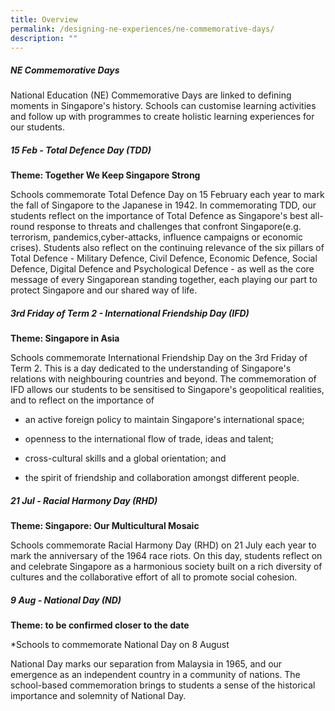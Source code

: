 ```yaml
---
title: Overview
permalink: /designing-ne-experiences/ne-commemorative-days/
description: ""
---
```

##### **NE Commemorative Days**

National Education (NE) Commemorative Days are linked to defining moments in Singapore's history. Schools can customise learning activities and follow up with programmes to create holistic learning experiences for our students.

##### **15 Feb - Total Defence Day (TDD)**
**Theme: Together We Keep Singapore Strong**

Schools commemorate Total Defence Day on 15 February each year to mark the fall of Singapore to the Japanese in 1942. In commemorating TDD, our students reflect on the importance of Total Defence as Singapore's best all-round response to threats and challenges that confront Singapore(e.g. terrorism, pandemics,cyber-attacks, influence campaigns or economic crises). Students also reflect on the continuing relevance of the six pillars of Total Defence - Military Defence, Civil Defence, Economic Defence, Social Defence, Digital Defence and Psychological Defence - as well as the core message of every Singaporean standing together, each playing our part to protect Singapore and our shared way of life. 

##### 3rd Friday of Term 2 - International Friendship Day (IFD)
**Theme: Singapore in Asia**

Schools commemorate International Friendship Day on the 3rd Friday of Term 2. This is a day dedicated to the understanding of Singapore's relations with neighbouring countries and beyond. The commemoration of IFD allows our students to be sensitised to Singapore's geopolitical realities, and to reflect on the importance of

* an active foreign policy to maintain Singapore's international space;
 
* openness to the international flow of trade, ideas and talent;

* cross-cultural skills and a global orientation; and

* the spirit of friendship and collaboration amongst different people.

##### 21 Jul - Racial Harmony Day (RHD)
**Theme: Singapore: Our Multicultural Mosaic**

Schools commemorate Racial Harmony Day (RHD) on 21 July each year to mark the anniversary of the 1964 race riots. On this day, students reflect on and celebrate Singapore as a harmonious society built on a rich diversity of cultures and the collaborative effort of all to promote social cohesion. 

##### 9 Aug - National Day (ND)
**Theme: to be confirmed closer to the date**

*Schools to commemorate National Day on 8 August 

National Day marks our separation from Malaysia in 1965, and our emergence as an independent country in a community of nations. The school-based commemoration brings to students a sense of the historical importance and solemnity of National Day.